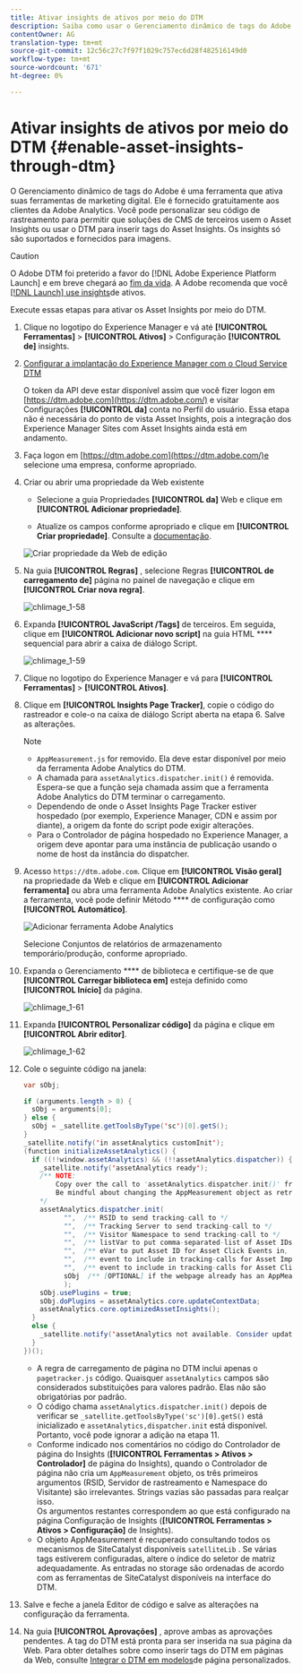 ```yaml
---
title: Ativar insights de ativos por meio do DTM
description: Saiba como usar o Gerenciamento dinâmico de tags do Adobe (DTM) para ativar o Asset Insights.
contentOwner: AG
translation-type: tm+mt
source-git-commit: 12c56c27c7f97f1029c757ec6d28f482516149d0
workflow-type: tm+mt
source-wordcount: '671'
ht-degree: 0%

---
```



# Ativar insights de ativos por meio do DTM {#enable-asset-insights-through-dtm}

O Gerenciamento dinâmico de tags do Adobe é uma ferramenta que ativa suas ferramentas de marketing digital. Ele é fornecido gratuitamente aos clientes da Adobe Analytics. Você pode personalizar seu código de rastreamento para permitir que soluções de CMS de terceiros usem o Asset Insights ou usar o DTM para inserir tags do Asset Insights. Os insights só são suportados e fornecidos para imagens.

>[!CAUTION]
>
>O Adobe DTM foi preterido a favor do [!DNL Adobe Experience Platform Launch] e em breve chegará ao [fim da vida](https://medium.com/launch-by-adobe/dtm-plans-for-a-sunset-3c6aab003a6f). A Adobe recomenda que você [ [!DNL Launch] use insights](https://experienceleague.adobe.com/docs/experience-manager-learn/assets/advanced/asset-insights-launch-tutorial.html)de ativos.

Execute essas etapas para ativar os Asset Insights por meio do DTM.

1. Clique no logotipo do Experience Manager e vá até **[!UICONTROL Ferramentas]** > **[!UICONTROL Ativos]** > Configuração **[!UICONTROL de]** insights.
1. [Configurar a implantação do Experience Manager com o Cloud Service DTM](/help/sites-administering/dtm.md)

   O token da API deve estar disponível assim que você fizer logon em [https://dtm.adobe.com](https://dtm.adobe.com/) e visitar Configurações **[!UICONTROL da]** conta no Perfil do usuário. Essa etapa não é necessária do ponto de vista Asset Insights, pois a integração dos Experience Manager Sites com Asset Insights ainda está em andamento.

1. Faça logon em [https://dtm.adobe.com](https://dtm.adobe.com/)e selecione uma empresa, conforme apropriado.
1. Criar ou abrir uma propriedade da Web existente

   * Selecione a guia Propriedades **[!UICONTROL da]** Web e clique em **[!UICONTROL Adicionar propriedade]**.

   * Atualize os campos conforme apropriado e clique em **[!UICONTROL Criar propriedade]**. Consulte a [documentação](https://experienceleague.adobe.com/docs/experience-manager-learn/getting-started-wknd-tutorial-develop/overview.html).

   ![Criar propriedade da Web de edição](assets/Create-edit-web-property.png)

1. Na guia **[!UICONTROL Regras]** , selecione Regras **[!UICONTROL de carregamento de]** página no painel de navegação e clique em **[!UICONTROL Criar nova regra]**.

   ![chlimage_1-58](assets/chlimage_1-194.png)

1. Expanda **[!UICONTROL JavaScript /Tags]** de terceiros. Em seguida, clique em **[!UICONTROL Adicionar novo script]** na guia HTML **** sequencial para abrir a caixa de diálogo Script.

   ![chlimage_1-59](assets/chlimage_1-195.png)

1. Clique no logotipo do Experience Manager e vá para **[!UICONTROL Ferramentas]** > **[!UICONTROL Ativos]**.
1. Clique em **[!UICONTROL Insights Page Tracker]**, copie o código do rastreador e cole-o na caixa de diálogo Script aberta na etapa 6. Salve as alterações.

   >[!NOTE]
   >
   >* `AppMeasurement.js` for removido. Ela deve estar disponível por meio da ferramenta Adobe Analytics do DTM.
   >* A chamada para `assetAnalytics.dispatcher.init()` é removida. Espera-se que a função seja chamada assim que a ferramenta Adobe Analytics do DTM terminar o carregamento.
   >* Dependendo de onde o Asset Insights Page Tracker estiver hospedado (por exemplo, Experience Manager, CDN e assim por diante), a origem da fonte do script pode exigir alterações.
   >* Para o Controlador de página hospedado no Experience Manager, a origem deve apontar para uma instância de publicação usando o nome de host da instância do dispatcher.


1. Acesso `https://dtm.adobe.com`. Clique em **[!UICONTROL Visão geral]** na propriedade da Web e clique em **[!UICONTROL Adicionar ferramenta]** ou abra uma ferramenta Adobe Analytics existente. Ao criar a ferramenta, você pode definir Método **** de configuração como **[!UICONTROL Automático]**.

   ![Adicionar ferramenta Adobe Analytics](assets/Add-Adobe-Analytics-Tool.png)

   Selecione Conjuntos de relatórios de armazenamento temporário/produção, conforme apropriado.

1. Expanda o Gerenciamento **** de biblioteca e certifique-se de que **[!UICONTROL Carregar biblioteca em]** esteja definido como **[!UICONTROL Início]** da página.

   ![chlimage_1-61](assets/chlimage_1-197.png)

1. Expanda **[!UICONTROL Personalizar código]** da página e clique em **[!UICONTROL Abrir editor]**.

   ![chlimage_1-62](assets/chlimage_1-198.png)

1. Cole o seguinte código na janela:

   ```Java
   var sObj;
   
   if (arguments.length > 0) {
     sObj = arguments[0];
   } else {
     sObj = _satellite.getToolsByType('sc')[0].getS();
   }
   _satellite.notify('in assetAnalytics customInit');
   (function initializeAssetAnalytics() {
     if ((!!window.assetAnalytics) && (!!assetAnalytics.dispatcher)) {
       _satellite.notify('assetAnalytics ready');
       /** NOTE:
           Copy over the call to 'assetAnalytics.dispatcher.init()' from Assets Pagetracker
           Be mindful about changing the AppMeasurement object as retrieved above.
       */
       assetAnalytics.dispatcher.init(
             "",  /** RSID to send tracking-call to */
             "",  /** Tracking Server to send tracking-call to */
             "",  /** Visitor Namespace to send tracking-call to */
             "",  /** listVar to put comma-separated-list of Asset IDs for Asset Impression Events in tracking-call, e.g. 'listVar1' */
             "",  /** eVar to put Asset ID for Asset Click Events in, e.g. 'eVar3' */
             "",  /** event to include in tracking-calls for Asset Impression Events, e.g. 'event8' */
             "",  /** event to include in tracking-calls for Asset Click Events, e.g. 'event7' */
             sObj  /** [OPTIONAL] if the webpage already has an AppMeasurement object, include the object here. If unspecified, Pagetracker Core shall create its own AppMeasurement object */
             );
       sObj.usePlugins = true;
       sObj.doPlugins = assetAnalytics.core.updateContextData;
       assetAnalytics.core.optimizedAssetInsights();
     }
     else {
       _satellite.notify('assetAnalytics not available. Consider updating the Custom Page Code', 4);
     }
   })();
   ```

   * A regra de carregamento de página no DTM inclui apenas o `pagetracker.js` código. Quaisquer `assetAnalytics` campos são considerados substituições para valores padrão. Elas não são obrigatórias por padrão.
   * O código chama `assetAnalytics.dispatcher.init()` depois de verificar se `_satellite.getToolsByType('sc')[0].getS()` está inicializado e `assetAnalytics,dispatcher.init` está disponível. Portanto, você pode ignorar a adição na etapa 11.
   * Conforme indicado nos comentários no código do Controlador de página do Insights (**[!UICONTROL Ferramentas > Ativos > Controlador]** de página do Insights), quando o Controlador de página não cria um `AppMeasurement` objeto, os três primeiros argumentos (RSID, Servidor de rastreamento e Namespace do Visitante) são irrelevantes. Strings vazias são passadas para realçar isso.\
      Os argumentos restantes correspondem ao que está configurado na página Configuração de Insights (**[!UICONTROL Ferramentas > Ativos > Configuração]** de Insights).
   * O objeto AppMeasurement é recuperado consultando todos os mecanismos de SiteCatalyst disponíveis `satelliteLib` . Se várias tags estiverem configuradas, altere o índice do seletor de matriz adequadamente. As entradas no storage são ordenadas de acordo com as ferramentas de SiteCatalyst disponíveis na interface do DTM.

1. Salve e feche a janela Editor de código e salve as alterações na configuração da ferramenta.
1. Na guia **[!UICONTROL Aprovações]** , aprove ambas as aprovações pendentes. A tag do DTM está pronta para ser inserida na sua página da Web. Para obter detalhes sobre como inserir tags do DTM em páginas da Web, consulte [Integrar o DTM em modelos](https://blogs.adobe.com/experiencedelivers/experience-management/integrating-dtm-custom-aem6-page-template/)de página personalizados.
